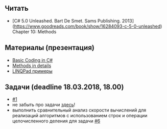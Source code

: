 ## Читать
- [C# 5.0 Unleashed. Bart De Smet. Sams Publishing. 2013] (https://www.goodreads.com/book/show/16284093-c-5-0-unleashed) Chapter 10: Methods

## Материалы (презентация)
- [Basic Coding in C#](https://github.com/EPM-RD-NETLAB/.NET-Framework-modules/tree/master/M2.%20Basic%20Coding%20in%20C%23)
- [Methods in details](https://github.com/EPM-RD-NETLAB/.NET-Framework-modules/tree/master/M4.%20Methods%20in%20details)
- [LINQPad примеры](https://drive.google.com/drive/u/0/folders/10zqkW8GcxFdp8YKxi6LamVV3oRXQAqo9)

## Задачи (deadline 18.03.2018, 18.00)

- [#1](https://github.com/EPM-RD-NETLAB/.NET-Framework-modules/tree/master/M3.%20Creating%20types%20in%20C%23) 
- не забыть про задачи [здесь](https://github.com/AnzhelikaKravchuk/Training.-Spring-2018/blob/master/Day%202/README.md)!
- выполнить сравнительный анализ скорости вычислений для реализаций алгоритмов с использованием строк и операции целочисленного деления для задачи [#6](https://github.com/EPM-RD-NETLAB/.NET-Framework-modules/tree/master/M2.%20Basic%20Coding%20in%20C%23)
